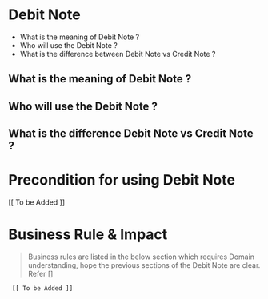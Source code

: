 # Debit Note

* What is the meaning of Debit Note ?	
* Who will use the Debit Note ?	
* What is the difference between Debit Note vs Credit Note ?



## What is the meaning of Debit Note ?	


## Who will use the Debit Note ?	



## What is the difference Debit Note vs Credit Note ?




# Precondition for using Debit Note



   [[ To be Added ]]






# Business Rule & Impact 

> Business rules are listed in the below section which requires Domain understanding, hope the previous sections of the Debit Note are clear. Refer [] 



     [[ To be Added ]]











